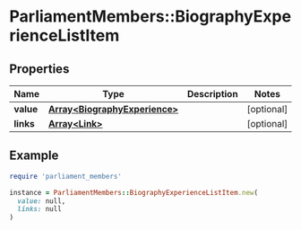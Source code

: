 # ParliamentMembers::BiographyExperienceListItem

## Properties

| Name | Type | Description | Notes |
| ---- | ---- | ----------- | ----- |
| **value** | [**Array&lt;BiographyExperience&gt;**](BiographyExperience.md) |  | [optional] |
| **links** | [**Array&lt;Link&gt;**](Link.md) |  | [optional] |

## Example

```ruby
require 'parliament_members'

instance = ParliamentMembers::BiographyExperienceListItem.new(
  value: null,
  links: null
)
```

